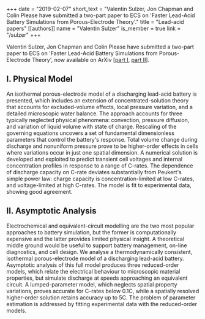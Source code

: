 +++
date = "2019-02-07"
short_text = "Valentin Sulzer, Jon Chapman and Colin Please have submitted a two-part paper to ECS on 'Faster Lead-Acid Battery Simulations from Porous-Electrode Theory'."
title = "Lead-acid papers"
[[authors]]
   name = "Valentin Sulzer"
   is_member = true
   link = "/sulzer"
+++

Valentin Sulzer, Jon Chapman and Colin Please have submitted a two-part paper to ECS on 'Faster Lead-Acid Battery Simulations from Porous-Electrode Theory', now available on ArXiv [[part I](https://arxiv.org/pdf/1902.01774.pdf), [part II](https://arxiv.org/pdf/1902.01774.pdf)].

## I. Physical Model

An isothermal porous-electrode model of a discharging lead-acid battery is presented, which includes an extension of concentrated-solution theory that accounts for excluded-volume effects, local pressure variation, and a detailed microscopic water balance. The approach accounts for three typically neglected physical phenomena: convection, pressure diffusion, and variation of liquid volume with state of charge. Rescaling of the governing equations uncovers a set of fundamental dimensionless parameters that control the battery's response. Total volume change during discharge and nonuniform pressure prove to be higher-order effects in cells where variations occur in just one spatial dimension. A numerical solution is developed and exploited to predict transient cell voltages and internal concentration profiles in response to a range of C-rates. The dependence of discharge capacity on C-rate deviates substantially from Peukert's simple power law: charge capacity is concentration-limited at low C-rates, and voltage-limited at high C-rates. The model is fit to experimental data, showing good agreement.

## II. Asymptotic Analysis

Electrochemical and equivalent-circuit modelling are the two most popular approaches to battery simulation, but the former is computationally expensive and the latter provides limited physical insight. A theoretical middle ground would be useful to support battery management, on-line diagnostics, and cell design. We analyse a thermodynamically consistent, isothermal porous-electrode model of a discharging lead-acid battery. Asymptotic analysis of this full model produces three reduced-order models, which relate the electrical behaviour to microscopic material properties, but simulate discharge at speeds approaching an equivalent circuit. A lumped-parameter model, which neglects spatial property variations, proves accurate for C-rates below 0.1C, while a spatially resolved higher-order solution retains accuracy up to 5C. The problem of parameter estimation is addressed by fitting experimental data with the reduced-order models.
